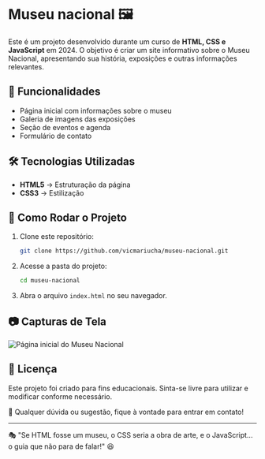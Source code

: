 # Museu nacional 🖼️

Este é um projeto desenvolvido durante um curso de **HTML, CSS e JavaScript** em 2024. O objetivo é criar um site informativo sobre o Museu Nacional, apresentando sua história, exposições e outras informações relevantes.

## 📌 Funcionalidades
- Página inicial com informações sobre o museu
- Galeria de imagens das exposições
- Seção de eventos e agenda
- Formulário de contato

## 🛠️ Tecnologias Utilizadas
- **HTML5** → Estruturação da página
- **CSS3** → Estilização

## 🚀 Como Rodar o Projeto

1. Clone este repositório:
   ```sh
   git clone https://github.com/vicmariucha/museu-nacional.git
   ```
2. Acesse a pasta do projeto:
   ```sh
   cd museu-nacional
   ```
3. Abra o arquivo `index.html` no seu navegador.

## 📷 Capturas de Tela
![Página inicial do Museu Nacional](https://cdn.discordapp.com/attachments/1089566799714078840/1335951504539914260/image.png?ex=67a2094b&is=67a0b7cb&hm=965149aa4b4058e6f4fdc3629b4336c3623d724301f02df7664fc1d5d5a4bea8&)

## 📝 Licença
Este projeto foi criado para fins educacionais. Sinta-se livre para utilizar e modificar conforme necessário.

📩 Qualquer dúvida ou sugestão, fique à vontade para entrar em contato!

---

🎭 "Se HTML fosse um museu, o CSS seria a obra de arte, e o JavaScript... o guia que não para de falar!" 😆
